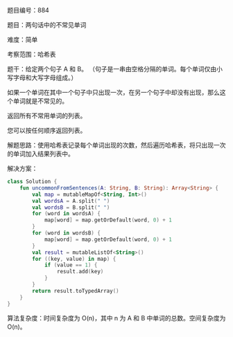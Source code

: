 题目编号：884

题目：两句话中的不常见单词

难度：简单

考察范围：哈希表

题干：给定两个句子 A 和 B。 （句子是一串由空格分隔的单词。每个单词仅由小写字母和大写字母组成。）

如果一个单词在其中一个句子中只出现一次，在另一个句子中却没有出现，那么这个单词就是不常见的。

返回所有不常用单词的列表。

您可以按任何顺序返回列表。

解题思路：使用哈希表记录每个单词出现的次数，然后遍历哈希表，将只出现一次的单词加入结果列表中。

解决方案：

```kotlin
class Solution {
    fun uncommonFromSentences(A: String, B: String): Array<String> {
        val map = mutableMapOf<String, Int>()
        val wordsA = A.split(" ")
        val wordsB = B.split(" ")
        for (word in wordsA) {
            map[word] = map.getOrDefault(word, 0) + 1
        }
        for (word in wordsB) {
            map[word] = map.getOrDefault(word, 0) + 1
        }
        val result = mutableListOf<String>()
        for ((key, value) in map) {
            if (value == 1) {
                result.add(key)
            }
        }
        return result.toTypedArray()
    }
}
```

算法复杂度：时间复杂度为 O(n)，其中 n 为 A 和 B 中单词的总数。空间复杂度为 O(n)。